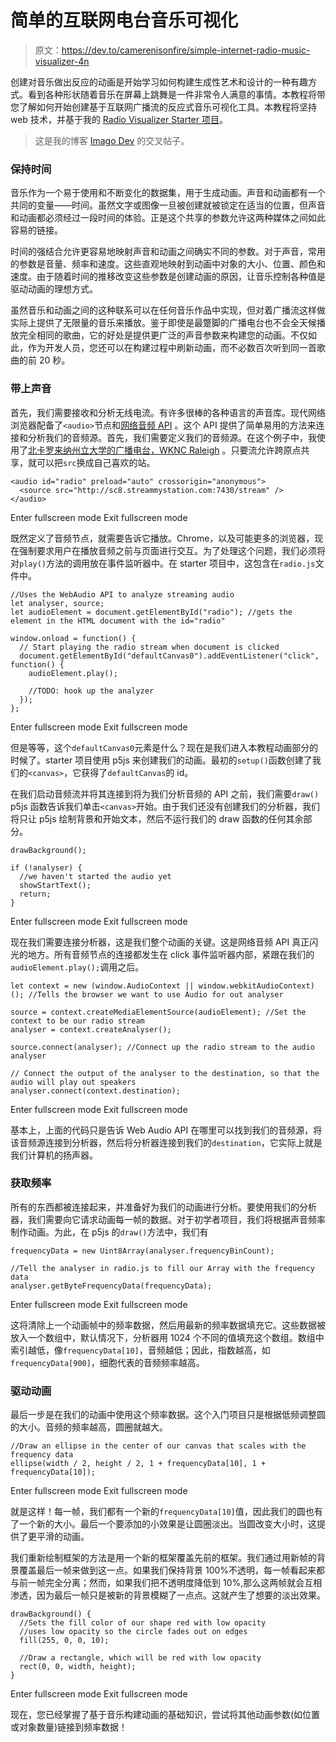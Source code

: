# 简单的互联网电台音乐可视化

> 原文：<https://dev.to/camerenisonfire/simple-internet-radio-music-visualizer-4n>

创建对音乐做出反应的动画是开始学习如何构建生成性艺术和设计的一种有趣方式。看到各种形状随着音乐在屏幕上跳舞是一件非常令人满意的事情。本教程将带您了解如何开始创建基于互联网广播流的反应式音乐可视化工具。本教程将坚持 web 技术，并基于我的 [Radio Visualizer Starter 项目](https://github.com/camerenisonfire/radio-visualizer-starter)。

> 这是我的博客 [Imago Dev](https://imago.dev) 的交叉帖子。

### 保持时间

音乐作为一个易于使用和不断变化的数据集，用于生成动画。声音和动画都有一个共同的变量——时间。虽然文字或图像一旦被创建就被锁定在适当的位置，但声音和动画都必须经过一段时间的体验。正是这个共享的参数允许这两种媒体之间如此容易的链接。

时间的强结合允许更容易地映射声音和动画之间确实不同的参数。对于声音，常用的参数是音量、频率和速度。这些直观地映射到动画中对象的大小、位置、颜色和速度。由于随着时间的推移改变这些参数是创建动画的原因，让音乐控制各种值是驱动动画的理想方式。

虽然音乐和动画之间的这种联系可以在任何音乐作品中实现，但对着广播流这样做实际上提供了无限量的音乐来播放。鉴于即使是最蹩脚的广播电台也不会全天候播放完全相同的歌曲，它的好处是提供更广泛的声音参数来构建您的动画。不仅如此，作为开发人员，您还可以在构建过程中刷新动画，而不必数百次听到同一首歌曲的前 20 秒。

### 带上声音

首先，我们需要接收和分析无线电流。有许多很棒的各种语言的声音库。现代网络浏览器配备了`<audio>`节点和[网络音频 API](https://developer.mozilla.org/en-US/docs/Web/API/Web_Audio_API) 。这个 API 提供了简单易用的方法来连接和分析我们的音频源。首先，我们需要定义我们的音频源。在这个例子中，我使用了[北卡罗来纳州立大学的广播电台，WKNC Raleigh](https://wknc.org) 。只要流允许跨原点共享，就可以把`src`换成自己喜欢的站。

```
<audio id="radio" preload="auto" crossorigin="anonymous">
  <source src="http://sc8.streammystation.com:7430/stream" />
</audio> 
```

Enter fullscreen mode Exit fullscreen mode

既然定义了音频节点，就需要告诉它播放。Chrome，以及可能更多的浏览器，现在强制要求用户在播放音频之前与页面进行交互。为了处理这个问题，我们必须将对`play()`方法的调用放在事件监听器中。在 starter 项目中，这包含在`radio.js`文件中。

```
//Uses the WebAudio API to analyze streaming audio
let analyser, source;
let audioElement = document.getElementById("radio"); //gets the element in the HTML document with the id="radio"

window.onload = function() {
  // Start playing the radio stream when document is clicked
  document.getElementById("defaultCanvas0").addEventListener("click", function() {
    audioElement.play();

    //TODO: hook up the analyzer
  });
}; 
```

Enter fullscreen mode Exit fullscreen mode

但是等等，这个`defaultCanvas0`元素是什么？现在是我们进入本教程动画部分的时候了。starter 项目使用 p5js 来创建我们的动画。最初的`setup()`函数创建了我们的`<canvas>`，它获得了`defaultCanvas`的 id。

在我们启动音频流并将其连接到将为我们分析音频的 API 之前，我们需要`draw()` p5js 函数告诉我们单击`<canvas>`开始。由于我们还没有创建我们的分析器，我们将只让 p5js 绘制背景和开始文本，然后不运行我们的 draw 函数的任何其余部分。

```
drawBackground();

if (!analyser) {
  //we haven't started the audio yet
  showStartText();
  return;
} 
```

Enter fullscreen mode Exit fullscreen mode

现在我们需要连接分析器，这是我们整个动画的关键。这是网络音频 API 真正闪光的地方。所有音频节点的连接都发生在 click 事件监听器内部，紧跟在我们的`audioElement.play();`调用之后。

```
let context = new (window.AudioContext || window.webkitAudioContext)(); //Tells the browser we want to use Audio for out analyser

source = context.createMediaElementSource(audioElement); //Set the context to be our radio stream
analyser = context.createAnalyser();

source.connect(analyser); //Connect up the radio stream to the audio analyser

// Connect the output of the analyser to the destination, so that the audio will play out speakers
analyser.connect(context.destination); 
```

Enter fullscreen mode Exit fullscreen mode

基本上，上面的代码只是告诉 Web Audio API 在哪里可以找到我们的音频源，将该音频源连接到分析器，然后将分析器连接到我们的`destination`，它实际上就是我们计算机的扬声器。

### 获取频率

所有的东西都被连接起来，并准备好为我们的动画进行分析。要使用我们的分析器，我们需要向它请求动画每一帧的数据。对于初学者项目，我们将根据声音频率制作动画。为此，在 p5js 的`draw()`方法中，我们有

```
frequencyData = new Uint8Array(analyser.frequencyBinCount);

//Tell the analyser in radio.js to fill our Array with the frequency data
analyser.getByteFrequencyData(frequencyData); 
```

Enter fullscreen mode Exit fullscreen mode

这将清除上一个动画帧中的频率数据，然后用最新的频率数据填充它。这些数据被放入一个数组中，默认情况下，分析器用 1024 个不同的值填充这个数组。数组中索引越低，像`frequencyData[10]`，音频越低；因此，指数越高，如`frequencyData[900]`，细胞代表的音频频率越高。

### 驱动动画

最后一步是在我们的动画中使用这个频率数据。这个入门项目只是根据低频调整圆的大小。音频的频率越高，圆圈就越大。

```
//Draw an ellipse in the center of our canvas that scales with the frequency data
ellipse(width / 2, height / 2, 1 + frequencyData[10], 1 + frequencyData[10]); 
```

Enter fullscreen mode Exit fullscreen mode

就是这样！每一帧，我们都有一个新的`frequencyData[10]`值，因此我们的圆也有了一个新的大小。最后一个要添加的小效果是让圆圈淡出。当圆改变大小时，这提供了更平滑的动画。

我们重新绘制框架的方法是用一个新的框架覆盖先前的框架。我们通过用新帧的背景覆盖最后一帧来做到这一点。如果我们保持背景 100%不透明，每一帧看起来都与前一帧完全分离；然而，如果我们把不透明度降低到 10%,那么这两帧就会互相渗透，因为最后一帧只是被新的背景模糊了一点点。这就产生了想要的淡出效果。

```
drawBackground() {
  //Sets the fill color of our shape red with low opacity
  //uses low opacity so the circle fades out on edges
  fill(255, 0, 0, 10);

  //Draw a rectangle, which will be red with low opacity
  rect(0, 0, width, height);
} 
```

Enter fullscreen mode Exit fullscreen mode

现在，您已经掌握了基于音乐构建动画的基础知识，尝试将其他动画参数(如位置或对象数量)链接到频率数据！